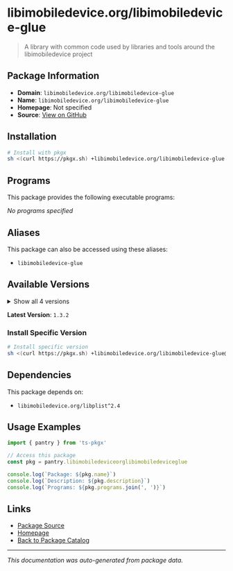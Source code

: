 # libimobiledevice.org/libimobiledevice-glue

> A library with common code used by libraries and tools around the libimobiledevice project

## Package Information

- **Domain**: `libimobiledevice.org/libimobiledevice-glue`
- **Name**: `libimobiledevice.org/libimobiledevice-glue`
- **Homepage**: Not specified
- **Source**: [View on GitHub](https://github.com/pkgxdev/pantry/tree/main/projects/libimobiledevice.org/libimobiledevice-glue/package.yml)

## Installation

```bash
# Install with pkgx
sh <(curl https://pkgx.sh) +libimobiledevice.org/libimobiledevice-glue -- $SHELL -i
```

## Programs

This package provides the following executable programs:

*No programs specified*

## Aliases

This package can also be accessed using these aliases:

- `libimobiledevice-glue`

## Available Versions

<details>
<summary>Show all 4 versions</summary>

- `1.3.2`, `1.3.1`, `1.3.0`, `1.2.0`

</details>

**Latest Version**: `1.3.2`

### Install Specific Version

```bash
# Install specific version
sh <(curl https://pkgx.sh) +libimobiledevice.org/libimobiledevice-glue@1.3.2 -- $SHELL -i
```

## Dependencies

This package depends on:

- `libimobiledevice.org/libplist^2.4`

## Usage Examples

```typescript
import { pantry } from 'ts-pkgx'

// Access this package
const pkg = pantry.libimobiledeviceorglibimobiledeviceglue

console.log(`Package: ${pkg.name}`)
console.log(`Description: ${pkg.description}`)
console.log(`Programs: ${pkg.programs.join(', ')}`)
```

## Links

- [Package Source](https://github.com/pkgxdev/pantry/tree/main/projects/libimobiledevice.org/libimobiledevice-glue/package.yml)
- [Homepage](#)
- [Back to Package Catalog](../package-catalog.md)

---

*This documentation was auto-generated from package data.*
